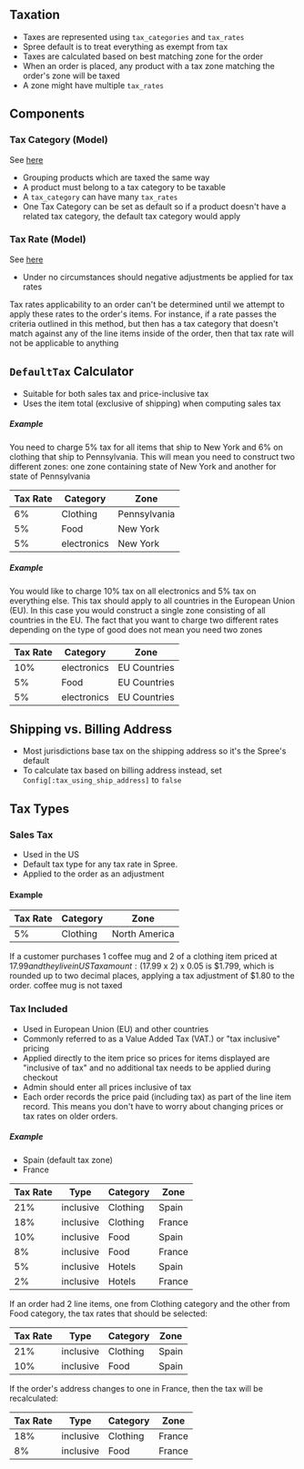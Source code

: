 ## Taxation
* Taxes are represented using `tax_categories` and `tax_rates`
* Spree default is to treat everything as exempt from tax
* Taxes are calculated based on best matching zone for the order
* When an order is placed, any product with a tax zone matching the order's zone will be taxed
* A zone might have multiple `tax_rates`

## Components
### Tax Category (Model)
See [here](../models/TaxCategory.md)

* Grouping products which are taxed the same way
* A product must belong to a tax category to be taxable
* A `tax_category` can have many `tax_rates`
* One Tax Category can be set as default so if a product doesn't have a related tax
 category, the default tax category would apply

### Tax Rate (Model)
See [here](../models/TaxRate.md)

* Under no circumstances should negative adjustments be applied for tax rates

Tax rates applicability to an order can't be determined until we 
attempt to apply these rates to the order's items. For instance, if a rate 
passes the criteria outlined in this method, but then has a tax category that doesn't match against any of the line items inside of the order, then that tax rate will not be applicable to anything


## `DefaultTax` Calculator
* Suitable for both sales tax and price-inclusive tax
* Uses the item total (exclusive of shipping) when computing sales tax

##### *Example*
You need to charge 5% tax for all items that ship to New York and 6% on clothing that
ship to Pennsylvania. This will mean you need to construct two different zones: one zone containing
state of New York and another for state of Pennsylvania

| Tax Rate | Category    | Zone         |
|----------|-------------|--------------|
| 6%       | Clothing    | Pennsylvania |
| 5%       | Food        | New York     |
| 5%       | electronics | New York     |

##### *Example*
You would like to charge 10% tax on all electronics and 5% tax on everything else.
This tax should apply to all countries in the European Union (EU). In this case you would construct
a single zone consisting of all countries in the EU. The fact that you want to charge two different
rates depending on the type of good does not mean you need two zones

| Tax Rate | Category    | Zone         |
|----------|-------------|--------------|
| 10%      | electronics | EU Countries |
| 5%       | Food        | EU Countries |
| 5%       | electronics | EU Countries |

## Shipping vs. Billing Address
* Most jurisdictions base tax on the shipping address so it's the Spree's default
* To calculate tax based on billing address instead, set `Config[:tax_using_ship_address]` to `false`

## Tax Types
### Sales Tax
* Used in the US
* Default tax type for any tax rate in Spree.
* Applied to the order as an adjustment

#### Example
| Tax Rate | Category | Zone          |
|----------|----------|---------------|
| 5%       | Clothing | North America |

If a customer purchases 1 coffee mug and 2 of a clothing item priced at $17.99 and they live in US
Tax amount: ($17.99 x 2) x 0.05 is $1.799, which is rounded up to two decimal places, applying a tax
adjustment of $1.80 to the order. coffee mug is not taxed

### Tax Included
* Used in European Union (EU) and other countries
* Commonly referred to as a Value Added Tax (VAT.) or "tax inclusive" pricing
* Applied directly to the item price so prices for items displayed are "inclusive of tax" and no
additional tax needs to be applied during checkout
* Admin should enter all prices inclusive of tax
* Each order records the price paid (including tax) as part of the line item record. This means you
don't have to worry about changing prices or tax rates on older orders.


##### *Example*

* Spain (default tax zone)
* France


| Tax Rate | Type      | Category | Zone    |
|----------|-----------|----------|---------|
| 21%      | inclusive | Clothing | Spain   |
| 18%      | inclusive | Clothing | France  |
| 10%      | inclusive | Food     | Spain   |
| 8%       | inclusive | Food     | France  |
| 5%       | inclusive | Hotels   | Spain   |
| 2%       | inclusive | Hotels   | France  |

If an order had 2 line items, one from Clothing  category and the other from Food category, the tax rates that should be selected:

| Tax Rate | Type      | Category | Zone    |
|----------|-----------|----------|---------|
| 21%      | inclusive | Clothing | Spain   |
| 10%      | inclusive | Food     | Spain   |

If the order's address changes to one in France, then the tax will be recalculated:

| Tax Rate | Type      | Category | Zone    |
|----------|-----------|----------|---------|
| 18%      | inclusive | Clothing | France  |
| 8%       | inclusive | Food     | France  |